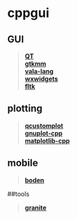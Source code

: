 # cppgui
## GUI 
> **[QT](https://daringfireball.net/projects/markdown/syntax#backslash)**   
> **[gtkmm](https://www.gtkmm.org/en/)**     
> **[vala-lang](https://wiki.gnome.org/Projects/Vala)**    
> **[wxwidgets](https://www.wxwidgets.org/)**      
> **[fltk](https://www.fltk.org/)**     
## plotting 
> **[qcustomplot](https://www.qcustomplot.com/)**    
> **[gnuplot-cpp](https://github.com/martinruenz/gnuplot-cpp)**    
> **[matplotlib-cpp](https://github.com/lava/matplotlib-cpp)**    


## mobile 
> **[boden](https://github.com/AshampooSystems/boden)** 

##tools
> **[granite](https://github.com/elementary/granite)** 

